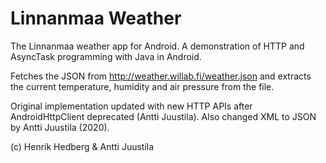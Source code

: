 # Linnanmaa Weather

The Linnanmaa weather app for Android. A demonstration of HTTP and AsyncTask programming with Java in Android.

Fetches the JSON from http://weather.willab.fi/weather.json and extracts the current temperature, humidity and air pressure from the file.

Original implementation updated with new HTTP APIs after AndroidHttpClient deprecated (Antti Juustila). Also changed XML to JSON by Antti Juustila (2020).

(c) Henrik Hedberg & Antti Juustila
